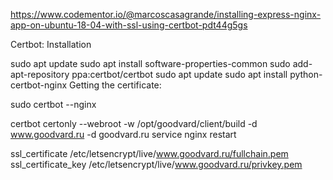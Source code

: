 https://www.codementor.io/@marcoscasagrande/installing-express-nginx-app-on-ubuntu-18-04-with-ssl-using-certbot-pdt44g5gs

Certbot:
Installation

sudo apt update
sudo apt install software-properties-common
sudo add-apt-repository ppa:certbot/certbot
sudo apt update
sudo apt install python-certbot-nginx 
Getting the certificate:

sudo certbot --nginx







certbot certonly --webroot -w /opt/goodvard/client/build -d www.goodvard.ru -d goodvard.ru
service nginx restart

ssl_certificate  /etc/letsencrypt/live/www.goodvard.ru/fullchain.pem
ssl_certificate_key /etc/letsencrypt/live/www.goodvard.ru/privkey.pem

                            

